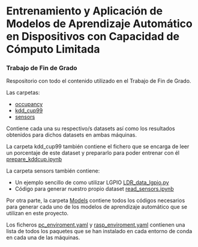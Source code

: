 # Entrenamiento y Aplicación de Modelos de Aprendizaje Automático en Dispositivos con Capacidad de Cómputo Limitada
### Trabajo de Fin de Grado

Respositorio con todo el contenido utilizado en el Trabajo de Fin de Grado.

Las carpetas: 

* [occupancy](https://github.com/Nuriadj/TFG/tree/main/occupancy)
* [kdd_cup99](https://github.com/Nuriadj/TFG/tree/main/kdd_cup99) 
* [sensors](https://github.com/Nuriadj/TFG/tree/main/sensors)

Contiene cada una su respectivo/s datasets así como los resultados obtenidos para dichos datasets en ambas máquinas.

La carpeta kdd_cup99 también contiene el fichero que se encarga de leer un porcentaje de este dataset y prepararlo para poder entrenar con él [prepare_kddcup.ipynb](https://github.com/Nuriadj/TFG/blob/main/kdd_cup99/prepare_kddcup.ipynb)

La carpeta sensors también contiene:
* Un ejemplo sencillo de como utilizar LGPIO [LDR_data_lgpio.py](https://github.com/Nuriadj/TFG/blob/main/sensors/LDR_data_lgpio.py)
* Código para generar nuestro propio dataset [read_sensors.ipynb](https://github.com/Nuriadj/TFG/blob/main/sensors/read_sensors.ipynb)

Por otra parte, la carpeta [Models](https://github.com/Nuriadj/TFG/tree/main/Models) contiene todos los códigos necesarios para generar cada uno de los modelos de aprendizaje automático que se utilizan en este proyecto.

Los ficheros [pc_enviroment.yaml](https://github.com/Nuriadj/TFG/blob/main/pc_enviroment.yaml) y [rasp_enviroment.yaml](https://github.com/Nuriadj/TFG/blob/main/rasp_enviroment.yaml) contienen una lista de todos los paquetes que se han instalado en cada entorno de conda en cada una de las máquinas.
